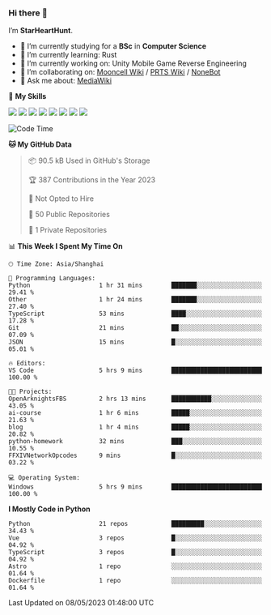 ### Hi there 👋

I’m **StarHeartHunt**.

- 🏫 I’m currently studying for a **BSc** in **Computer Science**
- 🌱 I’m currently learning: Rust
- 🔭 I’m currently working on: Unity Mobile Game Reverse Engineering
- 👯 I’m collaborating on: [Mooncell Wiki](https://fgo.wiki/) / [PRTS Wiki](http://prts.wiki/) / [NoneBot](https://github.com/nonebot)
- 💬 Ask me about: [MediaWiki](https://www.mediawiki.org)

🌟 **My Skills**

![](https://img.shields.io/badge/-Python-3e74a2?style=flat-square&logo=Python&logoColor=fff)
![](https://img.shields.io/badge/-Node.js-339933?style=flat-square&logo=node.js&logoColor=fff)
![](https://img.shields.io/badge/-Vue-4fc08d?style=flat-square&logo=vue.js&logoColor=fff)
![](https://img.shields.io/badge/-React-2d98ce?style=flat-square&logo=React&logoColor=fff)
![](https://img.shields.io/badge/-TypeScript-3178C6?style=flat-square&logo=TypeScript&logoColor=fff)
![](https://img.shields.io/badge/-Docker-2496ED?style=flat-square&logo=Docker&logoColor=fff)
![](https://img.shields.io/badge/-Linux-000000?style=flat-square&logo=Linux&logoColor=fff)
![](https://img.shields.io/badge/-Dotnet-512bd4?style=flat-square&logo=.net&logoColor=fff)

<!--START_SECTION:waka-->
![Code Time](http://img.shields.io/badge/Code%20Time-481%20hrs%2038%20mins-blue)

**🐱 My GitHub Data** 

> 📦 90.5 kB Used in GitHub's Storage 
 > 
> 🏆 387 Contributions in the Year 2023
 > 
> 🚫 Not Opted to Hire
 > 
> 📜 50 Public Repositories 
 > 
> 🔑 1 Private Repositories 
 > 
📊 **This Week I Spent My Time On** 

```text
🕑︎ Time Zone: Asia/Shanghai

💬 Programming Languages: 
Python                   1 hr 31 mins        ███████░░░░░░░░░░░░░░░░░░   29.41 % 
Other                    1 hr 24 mins        ███████░░░░░░░░░░░░░░░░░░   27.40 % 
TypeScript               53 mins             ████░░░░░░░░░░░░░░░░░░░░░   17.28 % 
Git                      21 mins             ██░░░░░░░░░░░░░░░░░░░░░░░   07.09 % 
JSON                     15 mins             █░░░░░░░░░░░░░░░░░░░░░░░░   05.01 % 

🔥 Editors: 
VS Code                  5 hrs 9 mins        █████████████████████████   100.00 % 

🐱‍💻 Projects: 
OpenArknightsFBS         2 hrs 13 mins       ███████████░░░░░░░░░░░░░░   43.05 % 
ai-course                1 hr 6 mins         █████░░░░░░░░░░░░░░░░░░░░   21.63 % 
blog                     1 hr 4 mins         █████░░░░░░░░░░░░░░░░░░░░   20.82 % 
python-homework          32 mins             ███░░░░░░░░░░░░░░░░░░░░░░   10.55 % 
FFXIVNetworkOpcodes      9 mins              █░░░░░░░░░░░░░░░░░░░░░░░░   03.22 % 

💻 Operating System: 
Windows                  5 hrs 9 mins        █████████████████████████   100.00 % 
```

**I Mostly Code in Python** 

```text
Python                   21 repos            █████████░░░░░░░░░░░░░░░░   34.43 % 
Vue                      3 repos             █░░░░░░░░░░░░░░░░░░░░░░░░   04.92 % 
TypeScript               3 repos             █░░░░░░░░░░░░░░░░░░░░░░░░   04.92 % 
Astro                    1 repo              ░░░░░░░░░░░░░░░░░░░░░░░░░   01.64 % 
Dockerfile               1 repo              ░░░░░░░░░░░░░░░░░░░░░░░░░   01.64 % 
```




 Last Updated on 08/05/2023 01:48:00 UTC
<!--END_SECTION:waka-->

